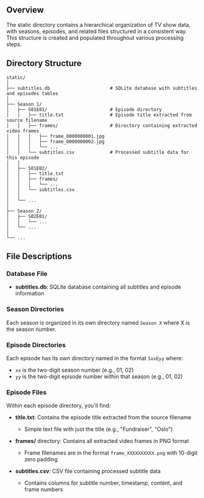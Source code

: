## Overview

The static directory contains a hierarchical organization of TV show data, with seasons, episodes, and related files structured in a consistent way. This structure is created and populated throughout various processing steps.

## Directory Structure

```
static/
│
├── subtitles.db                      # SQLite database with subtitles and episodes tables
│
├── Season 1/
│   ├── S01E01/                       # Episode directory
│   │   ├── title.txt                 # Episode title extracted from source filename
│   │   ├── frames/                   # Directory containing extracted video frames
│   │   │   ├── frame_0000000001.jpg
│   │   │   ├── frame_0000000002.jpg
│   │   │   └── ...
│   │   └── subtitles.csv             # Processed subtitle data for this episode
│   │
│   ├── S01E02/
│   │   ├── title.txt
│   │   ├── frames/
│   │   │   └── ...
│   │   └── subtitles.csv
│   │
│   └── ...
│
├── Season 2/
│   ├── S02E01/
│   │   └── ...
│   └── ...
│
└── ...
```

## File Descriptions

### Database File

- **subtitles.db**: SQLite database containing all subtitles and episode information

### Season Directories

Each season is organized in its own directory named `Season X` where X is the season number.

### Episode Directories

Each episode has its own directory named in the format `SxxEyy` where:
- `xx` is the two-digit season number (e.g., 01, 02)
- `yy` is the two-digit episode number within that season (e.g., 01, 02)

### Episode Files

Within each episode directory, you'll find:

- **title.txt**: Contains the episode title extracted from the source filename
  - Simple text file with just the title (e.g., "Fundraiser", "Oslo")

- **frames/** directory: Contains all extracted video frames in PNG format
  - Frame filenames are in the format `frame_XXXXXXXXXX.png` with 10-digit zero padding

- **subtitles.csv**: CSV file containing processed subtitle data
  - Contains columns for subtitle number, timestamp, content, and frame numbers
